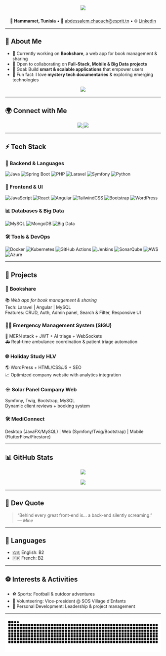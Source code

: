 <!-- HEADER ANIMÉ -->
<h1 align="center">
  <!-- Markdown fallback + HTML fallback -->
  <img src="https://readme-typing-svg.demolab.com/?font=Fira+Code&weight=600&size=28&pause=1000&color=4A90E2&center=true&vCenter=true&width=700&lines=%F0%9F%91%8B+Hi+there,+I%27m+Abdessalem+Chaouch!;%F0%9F%92%BB+Full-Stack+Developer;%F0%9F%9A%80+Big+Data+Enthusiast" />
</h1>


<p align="center">
  📍 <b>Hammamet, Tunisia</b> • 
  📧 <a href="mailto:abdessalem.chaouch@esprit.tn">abdessalem.chaouch@esprit.tn</a> • 
  🌐 <a href="https://www.linkedin.com/in/abdessalem-chaouch-312852231/">LinkedIn</a>
</p>

---

## 🌟 About Me  

- 🔭 Currently working on **Bookshare**, a web app for book management & sharing  
- 🤝 Open to collaborating on **Full-Stack, Mobile & Big Data projects**  
- 🎯 Goal: Build **smart & scalable applications** that empower users  
- 🍿 Fun fact: I love **mystery tech documentaries** & exploring emerging technologies  

<p align="center">
  <img src="https://media3.giphy.com/media/v1.Y2lkPTc5MGI3NjExaml6d2Fqc2J6d2lpbTVxY2VmdHp2ZjdxbWN6OW9rY3drb3NyaXNkdiZlcD12MV9pbnRlcm5hbF9naWZfYnlfaWQmY3Q9Zw/dWesBcTLavkZuG35MI/giphy.gif" width="400"/>
</p>

---

## 🌍 Connect with Me  

<p align="center">
  <a href="https://www.linkedin.com/in/abdessalem-chaouch-312852231/" target="_blank">
    <img src="https://img.shields.io/badge/LinkedIn-0077B5?style=for-the-badge&logo=linkedin&logoColor=white"/>
  </a>
  <a href="mailto:abdessalem.chaouch@esprit.tn">
    <img src="https://img.shields.io/badge/Email-D14836?style=for-the-badge&logo=gmail&logoColor=white"/>
  </a>
</p>

---

## ⚡ Tech Stack  

### 🚀 Backend & Languages  
![Java](https://img.shields.io/badge/Java-ED8B00?style=for-the-badge&logo=openjdk&logoColor=white)
![Spring Boot](https://img.shields.io/badge/SpringBoot-6DB33F?style=for-the-badge&logo=springboot&logoColor=white)
![PHP](https://img.shields.io/badge/PHP-777BB4?style=for-the-badge&logo=php&logoColor=white)
![Laravel](https://img.shields.io/badge/Laravel-FF2D20?style=for-the-badge&logo=laravel&logoColor=white)
![Symfony](https://img.shields.io/badge/Symfony-000000?style=for-the-badge&logo=symfony&logoColor=white)
![Python](https://img.shields.io/badge/Python-3776AB?style=for-the-badge&logo=python&logoColor=white)

### 🎨 Frontend & UI  
![JavaScript](https://img.shields.io/badge/JavaScript-F7E01D?style=for-the-badge&logo=javascript&logoColor=black)
![React](https://img.shields.io/badge/React-61DBFB?style=for-the-badge&logo=react&logoColor=black)
![Angular](https://img.shields.io/badge/Angular-DD0031?style=for-the-badge&logo=angular&logoColor=white)
![TailwindCSS](https://img.shields.io/badge/TailwindCSS-38B2AC?style=for-the-badge&logo=tailwindcss&logoColor=white)
![Bootstrap](https://img.shields.io/badge/Bootstrap-7952B3?style=for-the-badge&logo=bootstrap&logoColor=white)
![WordPress](https://img.shields.io/badge/WordPress-21759B?style=for-the-badge&logo=wordpress&logoColor=white)

### 📊 Databases & Big Data  
![MySQL](https://img.shields.io/badge/MySQL-4479A1?style=for-the-badge&logo=mysql&logoColor=white)
![MongoDB](https://img.shields.io/badge/MongoDB-47A248?style=for-the-badge&logo=mongodb&logoColor=white)
![Big Data](https://img.shields.io/badge/BigData-F7931E?style=for-the-badge)

### 🛠️ Tools & DevOps  
![Docker](https://img.shields.io/badge/Docker-2496ED?style=for-the-badge&logo=docker&logoColor=white)
![Kubernetes](https://img.shields.io/badge/Kubernetes-326CE5?style=for-the-badge&logo=kubernetes&logoColor=white)
![GitHub Actions](https://img.shields.io/badge/GitHub%20Actions-2088FF?style=for-the-badge&logo=githubactions&logoColor=white)
![Jenkins](https://img.shields.io/badge/Jenkins-D24939?style=for-the-badge&logo=jenkins&logoColor=white)
![SonarQube](https://img.shields.io/badge/SonarQube-4E9BCD?style=for-the-badge&logo=sonarqube&logoColor=white)
![AWS](https://img.shields.io/badge/AWS-232F3E?style=for-the-badge&logo=amazonaws&logoColor=white)
![Azure](https://img.shields.io/badge/Azure-0078D4?style=for-the-badge&logo=microsoftazure&logoColor=white)

---

## 🚀 Projects  

### 💼 **Bookshare**
📚 *Web app for book management & sharing*  
Tech: Laravel | Angular | MySQL  
Features: CRUD, Auth, Admin panel, Search & Filter, Responsive UI  

### 🧑‍⚕️ **Emergency Management System (SIGU)**
🧠 MERN stack + JWT + AI triage + WebSockets  
🚑 Real-time ambulance coordination & patient triage automation  

### 🌐 **Holiday Study HLV**
🌎 WordPress + HTML/CSS/JS + SEO  
📈 Optimized company website with analytics integration  

### ☀️ **Solar Panel Company Web**
Symfony, Twig, Bootstrap, MySQL  
Dynamic client reviews + booking system  

### 🛠️ **MediConnect**
Desktop (JavaFX/MySQL) | Web (Symfony/Twig/Bootstrap) | Mobile (FlutterFlow/Firestore)

---

## 📊 GitHub Stats  

<p align="center">
  <img src="https://github-readme-stats.vercel.app/api?username=Abdessalem-Chaouch&show_icons=true&theme=tokyonight" height="180px"/>

</p>

<p align="center">
  <img src="https://github-readme-streak-stats.herokuapp.com/?user=Abdessalem-Chaouch&theme=tokyonight" height="180px"/>
</p>

---

## 🧠 Dev Quote  
> “Behind every great front-end is... a back-end silently screaming.”  
> — *Mine*

---

## 🌱 Languages  
- 🇬🇧 English: B2  
- 🇫🇷 French: B2  

---

## ⚽ Interests & Activities  
- ⚽ Sports: Football & outdoor adventures  
- 🤝 Volunteering: Vice-president @ SOS Village d’Enfants  
- 🚀 Personal Development: Leadership & project management  

---

<p align="center">
  <img src="https://github.com/Abdessalem-Chaouch/Abdessalem-Chaouch/blob/output/github-contribution-grid-snake.svg" alt="Snake animation" />
</p>
